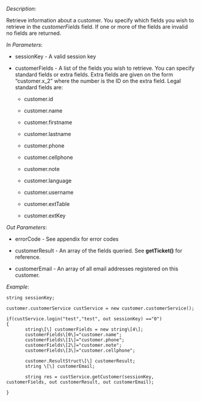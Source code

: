 <properties date="2016-06-24"
SortOrder="124"
/>

*Description*:

Retrieve information about a customer. You specify which fields you wish to retrieve in the *customerFields* field. If one or more of the fields are invalid no fields are returned.

 

*In Parameters*:

* sessionKey            - A valid session key

* customerFields      - A list of the fields you wish to retrieve. You can specify standard fields or extra fields. Extra fields are given on the form “customer.x\_2” where the number is the ID on the extra field. Legal standard fields are:

  * customer.id

  * customer.name

  * customer.firstname

  * customer.lastname

  * customer.phone

  * customer.cellphone

  * customer.note

  * customer.language

  * customer.username

  * customer.extTable

  * customer.extKey

 

*Out Parameters*:

* errorCode  - See appendix for error codes

* customerResult     - An array of the fields queried. See **getTicket()** for reference.

* customerEmail      - An array of all email addresses registered on this customer.

 

*Example*:
```
string sessionKey;

customer.customerService custService = new customer.customerService();

if(custService.login("test","test", out sessionKey) =="0")
{
       string\[\] customerFields = new string\[4\];
       customerFields\[0\]="customer.name";
       customerFields\[1\]="customer.phone";
       customerFields\[2\]="customer.note";
       customerFields\[3\]="customer.cellphone";

       customer.ResultStruct\[\] customerResult;
       string \[\] customerEmail;
                                                             
       string res = custService.getCustomer(sessionKey, customerFields, out customerResult, out customerEmail);

}
```
